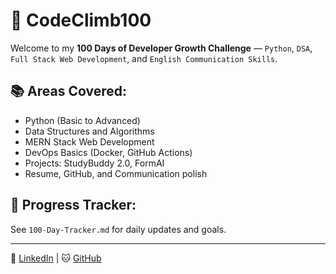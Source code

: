 # 🚀 CodeClimb100

Welcome to my **100 Days of Developer Growth Challenge** — `Python`, `DSA`, `Full Stack Web Development`, and `English Communication Skills`.

## 📚 Areas Covered:
- Python (Basic to Advanced)
- Data Structures and Algorithms
- MERN Stack Web Development
- DevOps Basics (Docker, GitHub Actions)
- Projects: StudyBuddy 2.0, FormAI
- Resume, GitHub, and Communication polish

## 📅 Progress Tracker:
See `100-Day-Tracker.md` for daily updates and goals.

---

🔗 [LinkedIn](https://linkedin.com/in/sanketchaudhari1035) | 🐱 [GitHub](https://github.com/sanket1035)
